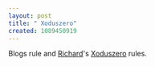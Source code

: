 ```yaml
---
layout: post
title: " Xoduszero"
created: 1089450919
---
```

Blogs rule and <a href="http://www.movableblog.com/">Richard</a>'s <a href="http://www.movableblog.com/archives/2004/07/07/xoduszero">Xoduszero</a> rules.

